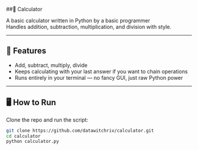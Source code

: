 ##🧮 Calculator

A basic calculator written in Python by a basic programmer  
Handles addition, subtraction, multiplication, and division with style.  

---

## 🚀 Features
- Add, subtract, multiply, divide  
- Keeps calculating with your last answer if you want to chain operations  
- Runs entirely in your terminal — no fancy GUI, just raw Python power  

---

## 🖥️ How to Run
Clone the repo and run the script:

```bash
git clone https://github.com/datawitchriv/calculator.git
cd calculator
python calculator.py
